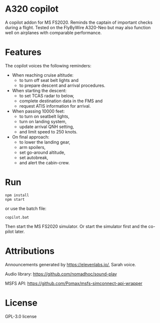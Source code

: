 # A320 copilot
A copilot addon for MS FS2020. Reminds the captain of important checks during a flight. 
Tested on the FlyByWire A320-Neo but may also function well on airplanes with comparable performance.

# Features
The copilot voices the following reminders:
- When reaching cruise altitude: 
  - to turn off seat belt lights and 
  - to prepare descent and arrival procedures.
- When starting the descent:
  - to set TCAS radar to below, 
  - complete destination data in the FMS and 
  - request ATIS information for arrival.
- When passing 10000 feet:
  - to turn on seatbelt lights,
  - turn on landing system,
  - update arrival QNH setting,
  - and limit speed to 250 knots.
- On final approach:
  - to lower the landing gear,
  - arm spoilers,
  - set go-around altitude,
  - set autobreak,
  - and alert the cabin-crew.

# Run
```
npm install
npm start
```
or use the batch file:
``` 
copilot.bat
```

Then start the MS FS2020 simulator. Or start the simulator first and the co-pilot later.

# Attributions

Announcements generated by https://elevenlabs.io/, Sarah voice.

Audio library: https://github.com/nomadhoc/sound-play

MSFS API: https://github.com/Pomax/msfs-simconnect-api-wrapper

# License
GPL-3.0 license